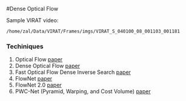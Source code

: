 #Dense Optical Flow

Sample VIRAT video:
```
/home/zal/Data/VIRAT/Frames/imgs/VIRAT_S_040100_08_001103_001181
```

### Techiniques

1. Optical Flow [paper](http://ivizlab.sfu.ca/arya/Papers/ACM/Computation%20of%20Optical%20Flow.pdf)
1. Dense Optical Flow [paper](http://www.diva-portal.org/smash/get/diva2:273847/FULLTEXT01.pdf)
1. Fast Optical Flow Dense Inverse Search [paper](https://arxiv.org/pdf/1603.03590.pdf)
1. FlowNet [paper](https://www.cv-foundation.org/openaccess/content_iccv_2015/papers/Dosovitskiy_FlowNet_Learning_Optical_ICCV_2015_paper.pdf)
1. FlowNet 2.0 [paper](http://openaccess.thecvf.com/content_cvpr_2017/papers/Ilg_FlowNet_2.0_Evolution_CVPR_2017_paper.pdf)
1. PWC-Net (Pyramid, Warping, and Cost Volume) [paper](http://openaccess.thecvf.com/content_cvpr_2018/papers/Sun_PWC-Net_CNNs_for_CVPR_2018_paper.pdf)